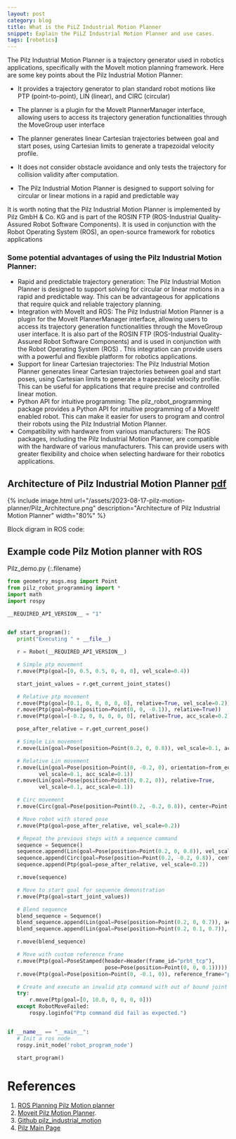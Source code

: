 ```yaml
---
layout: post
category: blog
title: What is the PiLZ Industrial Motion Planner
snippet: Explain the PiLZ Industrial Motion Planner and use cases.
tags: [robotics]
---
```

The Pilz Industrial Motion Planner is a trajectory 
generator used in robotics applications, specifically with the MoveIt 
motion planning framework. Here are some key points about the Pilz Industrial Motion Planner:

- It provides a trajectory generator to plan standard robot motions like PTP (point-to-point), LIN (linear), and CIRC (circular)

- The planner is a plugin for the MoveIt PlannerManager interface, allowing users to access its trajectory generation
functionalities through the MoveGroup user interface

- The planner generates linear Cartesian trajectories
between goal and start poses, using Cartesian limits to generate a
trapezoidal velocity profile.

- It does not consider obstacle avoidance and only tests the trajectory for collision validity after computation.

- The Pilz Industrial Motion Planner is designed to support solving for circular or linear motions in a rapid and predictable way

It is worth noting that the Pilz Industrial Motion 
Planner is implemented by Pilz GmbH & Co. KG and is part of the 
ROSIN FTP (ROS-Industrial Quality-Assured Robot Software Components). It is used in conjunction with the Robot Operating System (ROS), an open-source framework for robotics applications

### Some potential advantages of using the Pilz Industrial Motion Planner:

- Rapid and predictable trajectory generation: The Pilz Industrial Motion Planner is designed to support solving for circular
or linear motions in a rapid and predictable way. This can be advantageous for applications that require quick and reliable trajectory planning.
- Integration with MoveIt and ROS: The Pilz Industrial
Motion Planner is a plugin for the MoveIt PlannerManager interface,
allowing users to access its trajectory generation functionalities
through the MoveGroup user interface. It is also part of the ROSIN FTP (ROS-Industrial Quality-Assured Robot
Software Components) and is used in conjunction with the Robot Operating System (ROS) . This integration can provide users with a powerful and flexible platform for robotics applications.
- Support for linear Cartesian trajectories: The Pilz
Industrial Motion Planner generates linear Cartesian trajectories
between goal and start poses, using Cartesian limits to generate a
trapezoidal velocity profile. This can be useful for applications that require precise and controlled linear motion.
- Python API for intuitive programming: The
pilz_robot_programming package provides a Python API for intuitive
programming of a MoveIt! enabled robot. This can make it easier for users to program and control their robots using the Pilz Industrial Motion Planner.
- Compatibility with hardware from various
manufacturers: The ROS packages, including the Pilz Industrial Motion
Planner, are compatible with the hardware of various manufacturers. This can provide users with greater flexibility and choice when selecting hardware for their robotics applications.
## Architecture of Pilz Industrial Motion Planner [pdf](https://picknik.ai/docs/moveit_workshop_macau_2019/pilz_industrial_motion.pdf)

 {% include image.html url="/assets/2023-08-17-pilz-motion-planner/Pilz_Architecture.png" description="Architecture of Pilz Industrial Motion Planner" width="80%" %}

 Block digram in ROS code:
 

 ## Example code Pilz Motion planner with ROS
Pilz_demo.py
{:.filename}
 ```python
from geometry_msgs.msg import Point
from pilz_robot_programming import *
import math
import rospy

__REQUIRED_API_VERSION__ = "1"


def start_program():
    print("Executing " + __file__)

    r = Robot(__REQUIRED_API_VERSION__)

    # Simple ptp movement
    r.move(Ptp(goal=[0, 0.5, 0.5, 0, 0, 0], vel_scale=0.4))

    start_joint_values = r.get_current_joint_states()

    # Relative ptp movement
    r.move(Ptp(goal=[0.1, 0, 0, 0, 0, 0], relative=True, vel_scale=0.2))
    r.move(Ptp(goal=Pose(position=Point(0, 0, -0.1)), relative=True))
    r.move(Ptp(goal=[-0.2, 0, 0, 0, 0, 0], relative=True, acc_scale=0.2))

    pose_after_relative = r.get_current_pose()

    # Simple Lin movement
    r.move(Lin(goal=Pose(position=Point(0.2, 0, 0.8)), vel_scale=0.1, acc_scale=0.1))

    # Relative Lin movement
    r.move(Lin(goal=Pose(position=Point(0, -0.2, 0), orientation=from_euler(0, 0, math.radians(15))), relative=True,
           vel_scale=0.1, acc_scale=0.1))
    r.move(Lin(goal=Pose(position=Point(0, 0.2, 0)), relative=True,
           vel_scale=0.1, acc_scale=0.1))

    # Circ movement
    r.move(Circ(goal=Pose(position=Point(0.2, -0.2, 0.8)), center=Point(0.1, -0.1, 0.8), acc_scale=0.1))

    # Move robot with stored pose
    r.move(Ptp(goal=pose_after_relative, vel_scale=0.2))

    # Repeat the previous steps with a sequence command
    sequence = Sequence()
    sequence.append(Lin(goal=Pose(position=Point(0.2, 0, 0.8)), vel_scale=0.1, acc_scale=0.1))
    sequence.append(Circ(goal=Pose(position=Point(0.2, -0.2, 0.8)), center=Point(0.1, -0.1, 0.8), acc_scale=0.1))
    sequence.append(Ptp(goal=pose_after_relative, vel_scale=0.2))

    r.move(sequence)

    # Move to start goal for sequence demonstration
    r.move(Ptp(goal=start_joint_values))

    # Blend sequence
    blend_sequence = Sequence()
    blend_sequence.append(Lin(goal=Pose(position=Point(0.2, 0, 0.7)), acc_scale=0.05), blend_radius=0.01)
    blend_sequence.append(Lin(goal=Pose(position=Point(0.2, 0.1, 0.7)), acc_scale=0.05))

    r.move(blend_sequence)

    # Move with custom reference frame
    r.move(Ptp(goal=PoseStamped(header=Header(frame_id="prbt_tcp"),
                                pose=Pose(position=Point(0, 0, 0.1)))))
    r.move(Ptp(goal=Pose(position=Point(0, -0.1, 0)), reference_frame="prbt_link_3", relative=True))

    # Create and execute an invalid ptp command with out of bound joint values
    try:
        r.move(Ptp(goal=[0, 10.0, 0, 0, 0, 0]))
    except RobotMoveFailed:
        rospy.loginfo("Ptp command did fail as expected.")


if __name__ == "__main__":
    # Init a ros node
    rospy.init_node('robot_program_node')

    start_program()
 ```

# References

1. [ROS Planning Pilz Motion planner](https://ros-planning.github.io/moveit_tutorials/doc/pilz_industrial_motion_planner/pilz_industrial_motion_planner.html)
2. [Moveit Pilz Motion Planner](https://moveit.ros.org/moveit/pilz/motion%20planner/2020/12/17/Pilz-Plugin-for-MoveIt.html).
3. [Github pilz_industrial_motion](https://github.com/PilzDE/pilz_industrial_motion)
4. [Pilz Main Page](https://www.pilz.com/en-US/products/robotics/ros-modules)